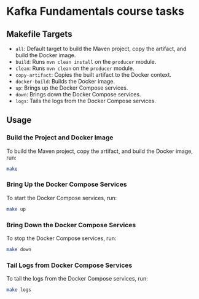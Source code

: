 # Kafka Fundamentals course tasks


## Makefile Targets

- `all`: Default target to build the Maven project, copy the artifact, and build the Docker image.
- `build`: Runs `mvn clean install` on the `producer` module.
- `clean`: Runs `mvn clean` on the `producer` module.
- `copy-artifact`: Copies the built artifact to the Docker context.
- `docker-build`: Builds the Docker image.
- `up`: Brings up the Docker Compose services.
- `down`: Brings down the Docker Compose services.
- `logs`: Tails the logs from the Docker Compose services.

## Usage

### Build the Project and Docker Image

To build the Maven project, copy the artifact, and build the Docker image, run:

```sh
make
```
### Bring Up the Docker Compose Services

To start the Docker Compose services, run:

```sh
make up
```
### Bring Down the Docker Compose Services

To stop the Docker Compose services, run:
```sh
make down
```
### Tail Logs from Docker Compose Services

To tail the logs from the Docker Compose services, run:
```sh
make logs
```

